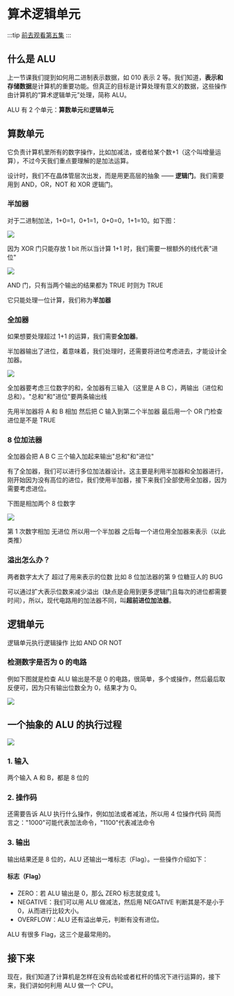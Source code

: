 # 算术逻辑单元

<author name="李云豪" title="21 计算机 3 班"/>

:::tip
[前去观看第五集](https://bilibili.com/BV1EW411u7th?p=5)
:::

## 什么是 ALU

上一节课我们提到如何用二进制表示数据，如 010 表示 2 等。我们知道，**表示和存储数据**是计算机的重要功能。但真正的目标是计算处理有意义的数据，这些操作由计算机的“算术逻辑单元”处理，简称 ALU。

ALU 有 2 个单元：**算数单元**和**逻辑单元**

## 算数单元

它负责计算机里所有的数字操作，比如加减法，或者给某个数+1（这个叫增量运算），不过今天我们重点要理解的是加法运算。

设计时，我们不在晶体管层次出发，而是用更高层的抽象 —— **逻辑门**。我们需要用到 AND，OR，NOT 和 XOR 逻辑门。

### 半加器

对于二进制加法，1+0=1，0+1=1，0+0=0，1+1=10。如下图：

![](./image2.png)

因为 XOR 门只能存放 1 bit 所以当计算 1+1 时，我们需要一根额外的线代表"进位"

![](./image3.png)

AND 门，只有当两个输出的结果都为 TRUE 时则为 TRUE

它只能处理一位计算，我们称为**半加器**

### 全加器

如果想要处理超过 1+1 的运算，我们需要**全加器**。

半加器输出了进位，着意味着，我们处理时，还需要将进位考虑进去，才能设计全加器。

![](./image4.png)

全加器要考虑三位数字的和，全加器有三输入（这里是 A B C），两输出（进位和总和）。"总和"和"进位"要两条输出线

先用半加器将 A 和 B 相加 然后把 C 输入到第二个半加器 最后用一个 OR 门检查进位是不是 TRUE

### 8 位加法器

全加器会把 A B C 三个输入加起来输出"总和"和"进位"

有了全加器，我们可以进行多位加法器设计。这主要是利用半加器和全加器进行，刚开始因为没有高位的进位，我们使用半加器，接下来我们全部使用全加器，因为需要考虑进位。

下图是相加两个 8 位数字

![](./image5.png)

第 1 次数字相加 无进位 所以用一个半加器 之后每一个进位用全加器来表示（以此类推）

### 溢出怎么办？

两者数字太大了 超过了用来表示的位数 比如 8 位加法器的第 9 位糖豆人的 BUG

可以通过扩大表示位数来减少溢出（缺点是会用到更多逻辑门且每次的进位都需要时间），所以，现代电路用的加法器不同，叫**超前进位加法器**。

## 逻辑单元

逻辑单元执行逻辑操作 比如 AND OR NOT

### 检测数字是否为 0 的电路

例如下图就是检查 ALU 输出是不是 0 的电路，很简单，多个或操作，然后最后取反便可，因为只有输出位数全为 0，结果才为 0。

![](./image6.png)

## 一个抽象的 ALU 的执行过程

![](./image7.png)

### 1. 输入

两个输入 A 和 B，都是 8 位的

### 2. 操作码

还需要告诉 ALU 执行什么操作，例如加法或者减法，所以用 4 位操作代码 简而言之："1000"可能代表加法命令，"1100"代表减法命令

### 3. 输出

输出结果还是 8 位的，ALU 还输出一堆标志（Flag）。一些操作介绍如下：

#### 标志（Flag）

- ZERO：若 ALU 输出是 0，那么 ZERO 标志就变成 1。
- NEGATIVE：我们可以用 ALU 做减法，然后用 NEGATIVE 判断其是不是小于 0，从而进行比较大小。
- OVERFLOW：ALU 还有溢出单元，判断有没有进位。

ALU 有很多 Flag，这三个是最常用的。

## 接下来

现在，我们知道了计算机是怎样在没有齿轮或者杠杆的情况下进行运算的，接下来，我们讲如何利用 ALU 做一个 CPU。

